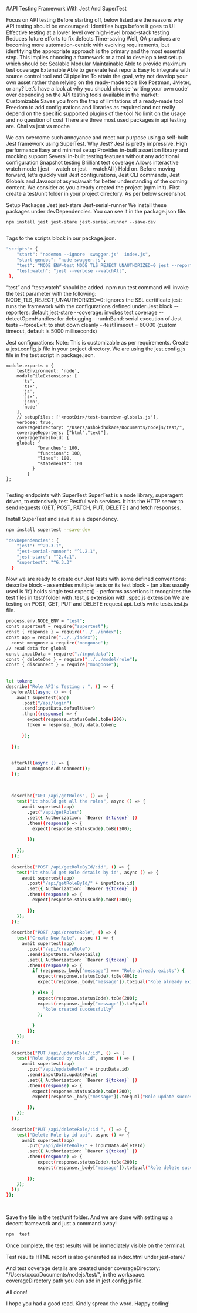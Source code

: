 #API Testing Framework With Jest And SuperTest

Focus on API testing
Before starting off, below listed are the reasons why API testing should be encouraged:
Identifies bugs before it goes to UI
Effective testing at a lower level over high-level broad-stack testing
Reduces future efforts to fix defects
Time-saving
Well, QA practices are becoming more automation-centric with evolving requirements, but identifying the appropriate approach is the primary and the most essential step. This implies choosing a framework or a tool to develop a test setup which should be:
Scalable 
Modular
Maintainable
Able to provide maximum test coverage
Extensible
Able to generate test reports
Easy to integrate with source control tool and CI pipeline
To attain the goal, why not develop your own asset rather than relying on the ready-made tools like Postman, JMeter, or any? Let’s have a look at why you should choose ‘writing your own code’ over depending on the API testing tools available in the market:
Customizable
Saves you from the trap of limitations of a ready-made tool
Freedom to add configurations and libraries as required and not really depend on the specific supported plugins of the tool
No limit on the usage and no question of cost
There are three most used packages in api testing are. 
 Chai vs jest vs mocha

We can overcome such annoyance and meet our purpose using a self-built Jest framework using SuperTest.
Why Jest?
Jest is pretty impressive. 
High performance
Easy and minimal setup
Provides in-built assertion library and mocking support
Several in-built testing features without any additional configuration
Snapshot testing
Brilliant test coverage
Allows interactive watch mode ( jest --watch or jest --watchAll )
Hold on. Before moving forward, let’s quickly visit Jest configurations, Jest CLI commands, Jest Globals and Javascript async/await for better understanding of the coming content.
We consider as you already created the project (npm init).
First create a test/unit  folder in your project directory.
As per below screenshot.

 
Setup  Packages 
Jest 
jest-stare
Jest-serial-runner 
We install these packages under  devDependencies. You can see it in the package.json file.

```
npm install jest jest-stare jest-serial-runner --save-dev
 
```
 
Tags to the scripts block in our package.json. 
```bash
"scripts": {
    "start": "nodemon --ignore 'swagger.js'  index.js",
    "start-gendoc": "node swagger.js",
    "test": "NODE_ENV=test NODE_TLS_REJECT_UNAUTHORIZED=0 jest --reporters default jest-stare --coverage --detectOpenHandles --runInBand --testTimeout=60000 --config ./jest.config.js",
    "test:watch": "jest --verbose --watchAll",
 },
 ```
 
“test” and “test:watch” should be added.
npm run test command will invoke the test parameter with the following:
NODE_TLS_REJECT_UNAUTHORIZED=0: ignores the SSL certificate
jest: runs the framework with the configurations defined under Jest block
--reporters: default jest-stare 
--coverage: invokes test coverage
--detectOpenHandles: for debugging
--runInBand: serial execution of Jest tests
--forceExit: to shut down cleanly
--testTimeout = 60000 (custom timeout, default is 5000 milliseconds)
 
 
 
 
Jest configurations:
Note: This is customizable as per requirements.
Create a jest.config.js file in your project directory. We are using the jest.config.js file in the test script in package.json.  
```
module.exports = {
    testEnvironment: 'node',
    moduleFileExtensions: [
      'ts',
      'tsx',
      'js',
      'jsx',
      'json',
      'node'
    ],
    // setupFiles: ['<rootDir>/test-teardown-globals.js'],
    verbose: true,
    coverageDirectory: "/Users/ashokdhokare/Documents/nodejs/test/",
    coverageReporters: ["html","text"],
    coverageThreshold: {
    global: {
            "branches": 100,
            "functions": 100,
            "lines": 100,
            "statements": 100
          }
        }
};
 
```
Testing endpoints with SuperTest
SuperTest is a node library, superagent driven, to extensively test Restful web services. It hits the HTTP server to send requests (GET, POST, PATCH, PUT, DELETE ) and fetch responses.
 
Install SuperTest and save it as a dependency.

```bash
npm install supertest --save-dev
```

```bash
"devDependencies": {
    "jest": "^29.3.1",
    "jest-serial-runner": "^1.2.1",
    "jest-stare": "^2.4.1",
    "supertest": "^6.3.3"
  }
```
Now we are ready to create our Jest tests with some defined conventions:
describe block - assembles multiple tests or its
test block - (an alias usually used is ‘it’) holds single test 
expect() -  performs assertions 
It recognizes the test files in test/ folder
with .test.js extension
with .spec.js extension
We are testing on POST, GET, PUT and DELETE request api.
Let’s write tests.test.js file. 
 
``` bash
process.env.NODE_ENV = "test";
const supertest = require("supertest");
const { response } = require("../../index");
const app = require("../../index");
  const mongoose = require('mongoose');
// read data for global
const inputData = require("./inputdata");
const { deleteOne } = require("../../model/role");
const { disconnect } = require("mongoose");
 
 
let token;
describe("Role API's Testing : ", () => {
  beforeAll(async () => {
    await supertest(app)
      .post("/api/login")
      .send(inputData.defaultUser)
      .then((response) => {
        expect(response.statusCode).toBe(200);
        token = response._body.data.token;
       
      });
      
  });
 
 
  afterAll(async () => {
    await mongoose.disconnect(); 
  });
 
 
 
  describe("GET /api/getRoles", () => {
    test("it should get all the roles", async () => {
      await supertest(app)
        .get("/api/getRoles")
        .set({ Authorization: `Bearer ${token}` })
        .then((response) => {
          expect(response.statusCode).toBe(200);
         
        });
      
    });
  });
 
  describe("POST /api/getRoleById/:id", () => {
    test("it should get Role details by id", async () => {
      await supertest(app)
        .post("/api/getRoleById/" + inputData.id)
        .set({ Authorization: `Bearer ${token}` })
        .then((response) => {
          expect(response.statusCode).toBe(200);
         
        });
    });
  });
 
  describe("POST /api/createRole", () => {
    test("Create New Role", async () => {
      await supertest(app)
        .post("/api/createRole")
        .send(inputData.roleDetails)
        .set({ Authorization: `Bearer ${token}` })
        .then((response) => {
          if (response._body["message"] === "Role already exists") {
            expect(response.statusCode).toBe(401);
            expect(response._body["message"]).toEqual("Role already exists");
           
          } else {
            expect(response.statusCode).toBe(200);
            expect(response._body["message"]).toEqual(
              "Role created successfully"
            );
           
          }
        });
    });
  });
 
  describe("PUT /api/updateRole/:id", () => {
    test("Role Updated by role id", async () => {
      await supertest(app)
        .put("/api/updateRole/" + inputData.id)
        .send(inputData.updateRole)
        .set({ Authorization: `Bearer ${token}` })
        .then((response) => {
          expect(response.statusCode).toBe(200);
          expect(response._body["message"]).toEqual("Role update successfully");
          
        });
    });
  });
 
  describe("PUT /api/deleteRole/:id ", () => {
    test("Delete Role by id api", async () => {
      await supertest(app)
        .put("/api/deleteRole/" + inputData.deleteId)
        .set({ Authorization: `Bearer ${token}` })
        .then((response) => {
            expect(response.statusCode).toBe(200);
            expect(response._body["message"]).toEqual("Role delete successfully");
           
        });
    });
  });
});
 
 
```

Save the file in the test/unit folder.
And we are done with setting up a decent framework and just a command away!
```bash
npm  test 
```
Once complete, the test results will be immediately visible on the terminal.


 
Test results HTML report is also generated as index.html under jest-stare/ 

 
And test coverage details are created under 
coverageDirectory: "/Users/xxxx/Documents/nodejs/test/",
 in the workspace. 
coverageDirectory path you can add in jest.config.js file.
 

All done!
 
I hope you had a good read. Kindly spread the word. Happy coding!
 
 


